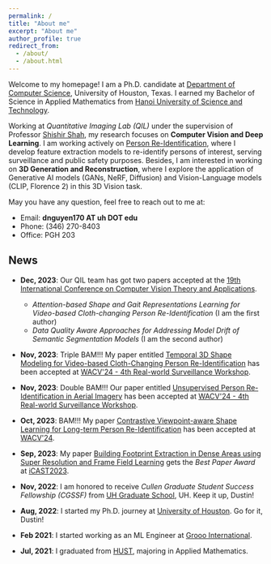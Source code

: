 ```yaml
---
permalink: /
title: "About me"
excerpt: "About me"
author_profile: true
redirect_from: 
  - /about/
  - /about.html
---
```


Welcome to my homepage! I am a Ph.D. candidate at [Department of Computer Science](https://cs.uh.edu), University of Houston, Texas. I earned my Bachelor of Science in Applied Mathematics from [Hanoi University of Science and Technology](https://hust.edu.vn/).

Working at *Quantitative Imaging Lab (QIL)* under the supervision of Professor [Shishir Shah](https://scholar.google.com/citations?user=gJ3JGSsAAAAJ&hl=en), my research focuses on **Computer Vision and Deep Learning**. I am working actively on [Person Re-Identification](https://paperswithcode.com/task/person-re-identification#:~:text=It%20involves%20detecting%20and%20tracking,a%20robust%20and%20efficient%20manner.), where I develop feature extraction models to re-identify persons of interest, serving surveillance and public safety purposes. Besides, I am interested in working on **3D Generation and Reconstruction**, where I explore the application of Generative AI models (GANs, NeRF, Diffusion) and Vision-Language models (CLIP, Florence 2) in this 3D Vision task.

May you have any question, feel free to reach out to me at:
- Email: **dnguyen170 AT uh DOT edu**
- Phone: (346) 270-8403
- Office: PGH 203

## News
- **Dec, 2023**: Our QIL team has got two papers accepted at the [19th International Conference on Computer Vision Theory and Applications](https://visapp.scitevents.org/).
  + *Attention-based Shape and Gait Representations Learning for Video-based Cloth-changing Person Re-Identification* (I am the first author)
  + *Data Quality Aware Approaches for Addressing Model Drift of Semantic Segmentation Models* (I am the second author)

- **Nov, 2023**: Triple BAM!!! My paper entitled [Temporal 3D Shape Modeling for Video-based Cloth-Changing Person Re-Identification](https://openaccess.thecvf.com/content/WACV2024W/RWS/html/Nguyen_Temporal_3D_Shape_Modeling_for_Video-Based_Cloth-Changing_Person_Re-Identification_WACVW_2024_paper.html) has been accepted at [WACV'24 - 4th Real-world Surveillance Workshop](https://vap.aau.dk/rws-wacv2024/).
- **Nov, 2023**: Double BAM!!! Our paper entitled [Unsupervised Person Re-Identification in Aerial Imagery](https://openaccess.thecvf.com/content/WACV2024W/RWS/html/Khaldi_Unsupervised_Person_Re-Identification_in_Aerial_Imagery_WACVW_2024_paper.html) has been accepted at [WACV'24 - 4th Real-world Surveillance Workshop](https://vap.aau.dk/rws-wacv2024/).
- **Oct, 2023**: BAM!!! My paper [Contrastive Viewpoint-aware Shape Learning for Long-term Person Re-Identification](https://openaccess.thecvf.com/content/WACV2024/html/Nguyen_Contrastive_Viewpoint-Aware_Shape_Learning_for_Long-Term_Person_Re-Identification_WACV_2024_paper.html) has been accepted at [WACV'24](https://wacv2024.thecvf.com/).

- **Sep, 2023**: My paper [Building Footprint Extraction in Dense Areas using Super Resolution and Frame Field Learning](https://arxiv.org/abs/2309.01656) gets the *Best Paper Award* at [iCAST2023](https://icast-2023.github.io/).

- **Nov, 2022**: I am honored to receive *Cullen Graduate Student Success Fellowship (CGSSF)* from [UH Graduate School](https://www.uh.edu/graduate-school), UH. Keep it up, Dustin!
- **Aug, 2022**: I started my Ph.D. journey at [University of Houston](https://uh.edu). Go for it, Dustin! 
- **Feb 2021**: I started working as an ML Engineer at [Grooo International](https://grooo.vn/en).
- **Jul, 2021**: I graduated from [HUST](https://hust.edu.vn/), majoring in Applied Mathematics.
